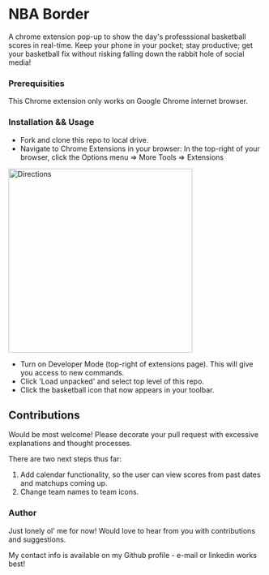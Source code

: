 # NBA Border

A chrome extension pop-up to show the day's professsional basketball scores in real-time.  Keep your phone in your pocket; stay productive; get your basketball fix without risking falling down the rabbit hole of social media!

### Prerequisities

This Chrome extension only works on Google Chrome internet browser.

### Installation && Usage

- Fork and clone this repo to local drive.
- Navigate to Chrome Extensions in your browser:
    In the top-right of your browser, click the Options menu
      => More Tools => Extensions

<img src='directions.png' alt='Directions' width='363' />

- Turn on Developer Mode (top-right of extensions page). This will give you access to new commands.
- Click 'Load unpacked' and select top level of this repo.
- Click the basketball icon that now appears in your toolbar.

## Contributions

Would be most welcome! Please decorate your pull request with excessive explanations and thought processes.

There are two next steps thus far:
 1. Add calendar functionality, so the user can view scores from past dates and matchups coming up.
 2. Change team names to team icons.

### Author

Just lonely ol' me for now! Would love to hear from you with contributions and suggestions.

My contact info is available on my Github profile - e-mail or linkedin works best!

